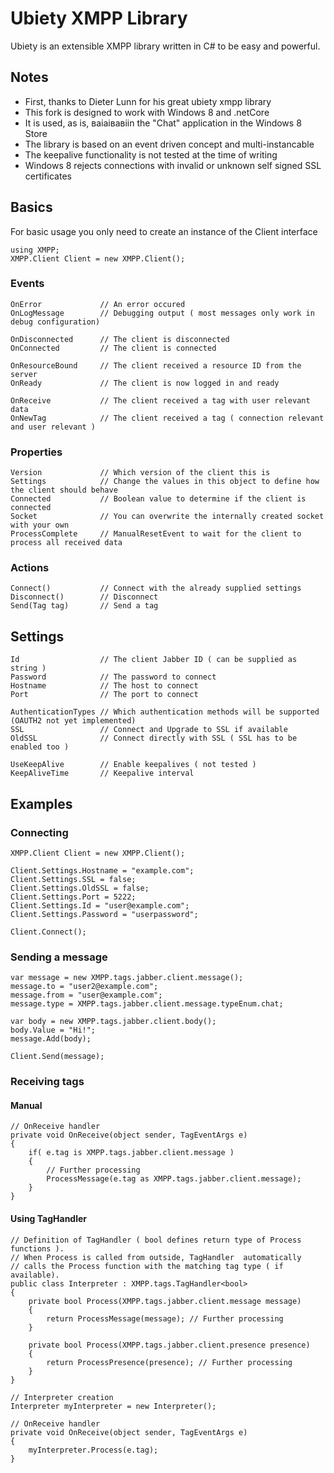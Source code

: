 # Ubiety XMPP Library #

Ubiety is an extensible XMPP library written in C# to be easy and powerful.

## Notes ##

* First, thanks to Dieter Lunn for his great ubiety xmpp library
* This fork is designed to work with Windows 8 and .netCore
* It is used, as is, ваіаівавіin the "Chat" application in the Windows 8 Store
* The library is based on an event driven concept and multi-instancable
* The keepalive functionality is not tested at the time of writing
* Windows 8 rejects connections with invalid or unknown self signed SSL certificates

## Basics ##

For basic usage you only need to create an instance of the Client interface

	using XMPP;
	XMPP.Client Client = new XMPP.Client();

### Events ###

	OnError				// An error occured 
	OnLogMessage		// Debugging output ( most messages only work in debug configuration)
	
	OnDisconnected		// The client is disconnected
	OnConnected			// The client is connected
	
	OnResourceBound		// The client received a resource ID from the server
	OnReady				// The client is now logged in and ready 
	
	OnReceive			// The client received a tag with user relevant data
	OnNewTag			// The client received a tag ( connection relevant and user relevant )
  
### Properties ###

	Version				// Which version of the client this is
	Settings			// Change the values in this object to define how the client should behave
	Connected			// Boolean value to determine if the client is connected
	Socket				// You can overwrite the internally created socket with your own
	ProcessComplete		// ManualResetEvent to wait for the client to process all received data

### Actions ###

	Connect()			// Connect with the already supplied settings
	Disconnect()		// Disconnect
	Send(Tag tag)		// Send a tag

## Settings ##

	Id					// The client Jabber ID ( can be supplied as string )
	Password			// The password to connect
	Hostname			// The host to connect
	Port				// The port to connect
	
	AuthenticationTypes // Which authentication methods will be supported (OAUTH2 not yet implemented)
	SSL					// Connect and Upgrade to SSL if available
	OldSSL				// Connect directly with SSL ( SSL has to be enabled too )
	
	UseKeepAlive		// Enable keepalives ( not tested )
	KeepAliveTime		// Keepalive interval

## Examples ##

### Connecting ###

	XMPP.Client Client = new XMPP.Client();

	Client.Settings.Hostname = "example.com";
	Client.Settings.SSL = false;
	Client.Settings.OldSSL = false;
	Client.Settings.Port = 5222;
	Client.Settings.Id = "user@example.com";
	Client.Settings.Password = "userpassword";
	
	Client.Connect();

### Sending a message ###

	var message = new XMPP.tags.jabber.client.message();
	message.to = "user2@example.com";
	message.from = "user@example.com";
	message.type = XMPP.tags.jabber.client.message.typeEnum.chat;

	var body = new XMPP.tags.jabber.client.body();
	body.Value = "Hi!";
	message.Add(body);

	Client.Send(message);

### Receiving tags ###

#### Manual ####

	// OnReceive handler
	private void OnReceive(object sender, TagEventArgs e)
	{
		if( e.tag is XMPP.tags.jabber.client.message )
		{
			// Further processing
			ProcessMessage(e.tag as XMPP.tags.jabber.client.message);
		}
	}

#### Using TagHandler ####

	// Definition of TagHandler ( bool defines return type of Process functions ).
	// When Process is called from outside, TagHandler  automatically 
	// calls the Process function with the matching tag type ( if available).
	public class Interpreter : XMPP.tags.TagHandler<bool>
	{
		private bool Process(XMPP.tags.jabber.client.message message)
		{
			return ProcessMessage(message); // Further processing
		}

		private bool Process(XMPP.tags.jabber.client.presence presence)
		{
			return ProcessPresence(presence); // Further processing
		}	
	}
        	
	// Interpreter creation 
	Interpreter myInterpreter = new Interpreter();

	// OnReceive handler
	private void OnReceive(object sender, TagEventArgs e)
	{
		myInterpreter.Process(e.tag);
	}
